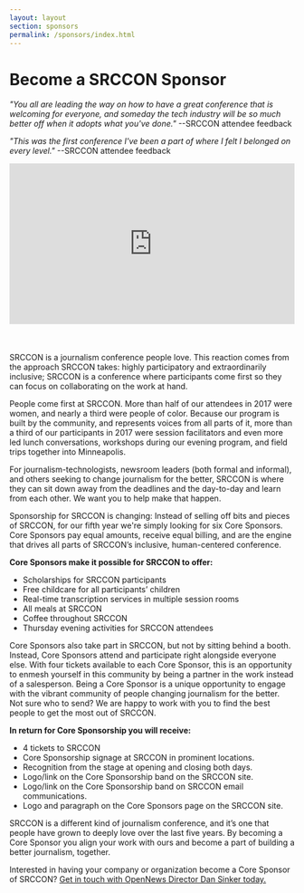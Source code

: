 ```yaml
---
layout: layout
section: sponsors
permalink: /sponsors/index.html
---
```


# Become a SRCCON Sponsor

_"You all are leading the way on how to have a great conference that is welcoming for everyone, and someday the tech industry will be so much better off when it adopts what you've done."_ --SRCCON attendee feedback

_"This was the first conference I've been a part of where I felt I belonged on every level."_ --SRCCON attendee feedback

<style>.embed-container { position: relative; padding-bottom: 56.25%; margin-bottom: 50px; height: 0; overflow: hidden; max-width: 100%; } .embed-container iframe, .embed-container object, .embed-container embed { position: absolute; top: 0; left: 0; width: 100%; height: 100%; }</style><div class='embed-container'><iframe src='https://player.vimeo.com/video/180221748' frameborder='0' webkitAllowFullScreen mozallowfullscreen allowFullScreen></iframe></div>


SRCCON is a journalism conference people love. This reaction comes from the approach SRCCON takes: highly participatory and extraordinarily inclusive; SRCCON is a conference where participants come first so they can focus on collaborating on the work at hand.

People come first at SRCCON. More than half of our attendees in 2017 were women, and nearly a third were people of color. Because our program is built by the community, and represents voices from all parts of it, more than a third of our participants in 2017 were session facilitators and even more led lunch conversations, workshops during our evening program, and field trips together into Minneapolis.

For journalism-technologists, newsroom leaders (both formal and informal), and others seeking to change journalism for the better, SRCCON is where they can sit down away from the deadlines and the day-to-day and learn from each other. We want you to help make that happen.

Sponsorship for SRCCON is changing: Instead of selling off bits and pieces of SRCCON, for our fifth year we're simply looking for six Core Sponsors. Core Sponsors pay equal amounts, receive equal billing, and are the engine that drives all parts of SRCCON’s inclusive, human-centered conference.

**Core Sponsors make it possible for SRCCON to offer:**

- Scholarships for SRCCON participants
- Free childcare for all participants’ children
- Real-time transcription services in multiple session rooms
- All meals at SRCCON
- Coffee throughout SRCCON
- Thursday evening activities for SRCCON attendees

Core Sponsors also take part in SRCCON, but not by sitting behind a booth. Instead, Core Sponsors attend and participate right alongside everyone else. With four tickets available to each Core Sponsor, this is an opportunity to enmesh yourself in this community by being a partner in the work instead of a salesperson. Being a Core Sponsor is a unique opportunity to engage with the vibrant community of people changing journalism for the better. Not sure who to send? We are happy to work with you to find the best people to get the most out of SRCCON.

**In return for Core Sponsorship you will receive:**

- 4 tickets to SRCCON
- Core Sponsorship signage at SRCCON in prominent locations.
- Recognition from the stage at opening and closing both days.
- Logo/link on the Core Sponsorship band on the SRCCON site.
- Logo/link on the Core Sponsorship band on SRCCON email communications.
- Logo and paragraph on the Core Sponsors page on the SRCCON site.

SRCCON is a different kind of journalism conference, and it’s one that people have grown to deeply love over the last five years. By becoming a Core Sponsor you align your work with ours and become a part of building a better journalism, together.

Interested in having your company or organization become a Core Sponsor of SRCCON? [Get in touch with OpenNews Director Dan Sinker today.](mailto:dan@opennews.org)
